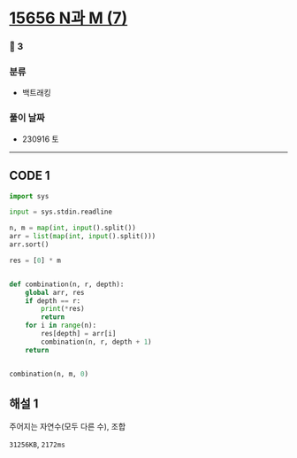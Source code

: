 # [15656 N과 M (7)](https://www.acmicpc.net/problem/15656)

### 🥈 3

### 분류

- 백트래킹

### 풀이 날짜

- 230916 토

---

## CODE 1

```python
import sys

input = sys.stdin.readline

n, m = map(int, input().split())
arr = list(map(int, input().split()))
arr.sort()

res = [0] * m


def combination(n, r, depth):
    global arr, res
    if depth == r:
        print(*res)
        return
    for i in range(n):
        res[depth] = arr[i]
        combination(n, r, depth + 1)
    return


combination(n, m, 0)
```

## 해설 1

주어지는 자연수(모두 다른 수), 조합

`31256KB`, `2172ms`
